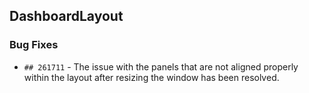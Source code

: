 ##  DashboardLayout

###    Bug Fixes

- `## 261711` - The issue with the panels that are not aligned properly within the layout after resizing the window has been resolved.

